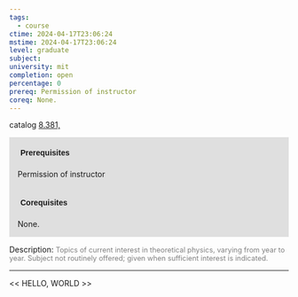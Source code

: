 ```yaml
---
tags:
  - course
ctime: 2024-04-17T23:06:24
mstime: 2024-04-17T23:06:24
level: graduate
subject: 
university: mit
completion: open
percentage: 0
prereq: Permission of instructor
coreq: None.
---
```


catalog [8.381,](http://student.mit.edu/catalog/m8b.html#8.382)

<span style="display: block; padding: 15px; background-color: rgb(100, 100, 100, 0.2);"><font id="m_prereq3735_0" style="display: block; font-family: Arial, sans-serif; font-weight: bold; padding: 5px">Prerequisites</font><br><span id="prereq3735_0">Permission of instructor</span></span>
<span style="display: block; padding: 15px; background-color: rgb(100, 100, 100, 0.2);"><font id="m_coreq3735_0" style="display: block; font-family: Arial, sans-serif; font-weight: bold; padding: 5px">Corequisites</font><br><span id="coreq3735_0">None.</span></span>

<font style="">Description:</font>
<font style="color: grey; font-size: 0.8rem;">Topics of current interest in theoretical physics, varying from year to year. Subject not routinely offered; given when sufficient interest is indicated.</font>



---

<< HELLO, WORLD >>
